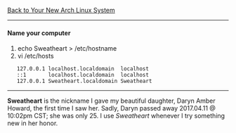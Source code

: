 [Back to Your New Arch Linux System](../02-your-new-arch-linux-system.md)
***

#### Name your computer
1. echo Sweatheart > /etc/hostname
2. vi /etc/hosts
```
   127.0.0.1 localhost.localdomain  localhost
   ::1       localhost.localdomain  localhost
   127.0.0.1 Sweatheart.localdomain Sweatheart
```

---
__Sweatheart__ is the nickname I gave my beautiful daughter, Daryn Amber
Howard, the first time I saw her.  Sadly, Daryn passed away 2017.04.11
@ 10:02pm CST; she was only 25.  I use _Sweatheart_ whenever I try
something new in her honor.
